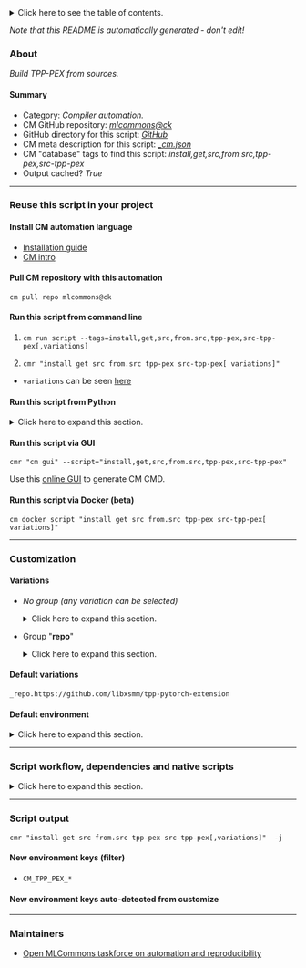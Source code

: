<details>
<summary>Click here to see the table of contents.</summary>

* [About](#about)
* [Summary](#summary)
* [Reuse this script in your project](#reuse-this-script-in-your-project)
  * [ Install CM automation language](#install-cm-automation-language)
  * [ Check CM script flags](#check-cm-script-flags)
  * [ Run this script from command line](#run-this-script-from-command-line)
  * [ Run this script from Python](#run-this-script-from-python)
  * [ Run this script via GUI](#run-this-script-via-gui)
  * [ Run this script via Docker (beta)](#run-this-script-via-docker-(beta))
* [Customization](#customization)
  * [ Variations](#variations)
  * [ Default environment](#default-environment)
* [Script workflow, dependencies and native scripts](#script-workflow-dependencies-and-native-scripts)
* [Script output](#script-output)
* [New environment keys (filter)](#new-environment-keys-(filter))
* [New environment keys auto-detected from customize](#new-environment-keys-auto-detected-from-customize)
* [Maintainers](#maintainers)

</details>

*Note that this README is automatically generated - don't edit!*

### About

*Build TPP-PEX from sources.*

#### Summary

* Category: *Compiler automation.*
* CM GitHub repository: *[mlcommons@ck](https://github.com/mlcommons/ck/tree/master/cm-mlops)*
* GitHub directory for this script: *[GitHub](https://github.com/mlcommons/ck/tree/master/cm-mlops/script/install-tpp-pytorch-extension)*
* CM meta description for this script: *[_cm.json](_cm.json)*
* CM "database" tags to find this script: *install,get,src,from.src,tpp-pex,src-tpp-pex*
* Output cached? *True*
___
### Reuse this script in your project

#### Install CM automation language

* [Installation guide](https://github.com/mlcommons/ck/blob/master/docs/installation.md)
* [CM intro](https://doi.org/10.5281/zenodo.8105339)

#### Pull CM repository with this automation

```cm pull repo mlcommons@ck```


#### Run this script from command line

1. `cm run script --tags=install,get,src,from.src,tpp-pex,src-tpp-pex[,variations] `

2. `cmr "install get src from.src tpp-pex src-tpp-pex[ variations]" `

* `variations` can be seen [here](#variations)

#### Run this script from Python

<details>
<summary>Click here to expand this section.</summary>

```python

import cmind

r = cmind.access({'action':'run'
                  'automation':'script',
                  'tags':'install,get,src,from.src,tpp-pex,src-tpp-pex'
                  'out':'con',
                  ...
                  (other input keys for this script)
                  ...
                 })

if r['return']>0:
    print (r['error'])

```

</details>


#### Run this script via GUI

```cmr "cm gui" --script="install,get,src,from.src,tpp-pex,src-tpp-pex"```

Use this [online GUI](https://cKnowledge.org/cm-gui/?tags=install,get,src,from.src,tpp-pex,src-tpp-pex) to generate CM CMD.

#### Run this script via Docker (beta)

`cm docker script "install get src from.src tpp-pex src-tpp-pex[ variations]" `

___
### Customization


#### Variations

  * *No group (any variation can be selected)*
    <details>
    <summary>Click here to expand this section.</summary>

    * `_branch.#`
      - Environment variables:
        - *CM_GIT_CHECKOUT*: `#`
      - Workflow:
    * `_for-intel-mlperf-inference-v3.1-gptj`
      - Environment variables:
        - *CM_CONDA_ENV*: `yes`
      - Workflow:
        1. ***Read "deps" on other CM scripts***
           * get,conda,_name.gptj-pt
             * CM names: `--adr.['conda']...`
             - CM script: [get-conda](https://github.com/mlcommons/ck/tree/master/cm-mlops/script/get-conda)
           * get,generic,conda-package,_package.python
             * CM names: `--adr.['conda-package', 'python3']...`
             - CM script: [install-generic-conda-package](https://github.com/mlcommons/ck/tree/master/cm-mlops/script/install-generic-conda-package)
           * get,generic,conda-package,_package.wheel,_source.conda-forge
             * CM names: `--adr.['conda-package', 'wheel']...`
             - CM script: [install-generic-conda-package](https://github.com/mlcommons/ck/tree/master/cm-mlops/script/install-generic-conda-package)
           * get,generic,conda-package,_package.setuptools,_source.conda-forge
             * CM names: `--adr.['conda-package', 'setuptools']...`
             - CM script: [install-generic-conda-package](https://github.com/mlcommons/ck/tree/master/cm-mlops/script/install-generic-conda-package)
           * install,llvm,src,_for-intel-mlperf-inference-v3.1-gptj
             - CM script: [install-llvm-src](https://github.com/mlcommons/ck/tree/master/cm-mlops/script/install-llvm-src)
    * `_sha.#`
      - Environment variables:
        - *CM_GIT_CHECKOUT_SHA*: `#`
      - Workflow:
    * `_tag.#`
      - Environment variables:
        - *CM_GIT_CHECKOUT_TAG*: `#`
      - Workflow:

    </details>


  * Group "**repo**"
    <details>
    <summary>Click here to expand this section.</summary>

    * `_repo.#`
      - Environment variables:
        - *CM_GIT_URL*: `#`
      - Workflow:
    * **`_repo.https://github.com/libxsmm/tpp-pytorch-extension`** (default)
      - Environment variables:
        - *CM_GIT_URL*: `https://github.com/libxsmm/tpp-pytorch-extension`
      - Workflow:

    </details>


#### Default variations

`_repo.https://github.com/libxsmm/tpp-pytorch-extension`
#### Default environment

<details>
<summary>Click here to expand this section.</summary>

These keys can be updated via `--env.KEY=VALUE` or `env` dictionary in `@input.json` or using script flags.


</details>

___
### Script workflow, dependencies and native scripts

<details>
<summary>Click here to expand this section.</summary>

  1. ***Read "deps" on other CM scripts from [meta](https://github.com/mlcommons/ck/tree/master/cm-mlops/script/install-tpp-pytorch-extension/_cm.json)***
     * detect,os
       - CM script: [detect-os](https://github.com/mlcommons/ck/tree/master/cm-mlops/script/detect-os)
     * detect,cpu
       - CM script: [detect-cpu](https://github.com/mlcommons/ck/tree/master/cm-mlops/script/detect-cpu)
     * get,python3
       * `if (CM_CONDA_ENV  != yes)`
       * CM names: `--adr.['python', 'python3']...`
       - CM script: [get-python3](https://github.com/mlcommons/ck/tree/master/cm-mlops/script/get-python3)
     * get,pytorch,from.src
       * `if (CM_CONDA_ENV  != yes)`
       * CM names: `--adr.['pytorch']...`
       - CM script: [install-pytorch-from-src](https://github.com/mlcommons/ck/tree/master/cm-mlops/script/install-pytorch-from-src)
     * get,git,repo
       * CM names: `--adr.['tpp-pex-src-repo']...`
       - CM script: [get-git-repo](https://github.com/mlcommons/ck/tree/master/cm-mlops/script/get-git-repo)
  1. ***Run "preprocess" function from [customize.py](https://github.com/mlcommons/ck/tree/master/cm-mlops/script/install-tpp-pytorch-extension/customize.py)***
  1. Read "prehook_deps" on other CM scripts from [meta](https://github.com/mlcommons/ck/tree/master/cm-mlops/script/install-tpp-pytorch-extension/_cm.json)
  1. ***Run native script if exists***
     * [run.sh](https://github.com/mlcommons/ck/tree/master/cm-mlops/script/install-tpp-pytorch-extension/run.sh)
  1. Read "posthook_deps" on other CM scripts from [meta](https://github.com/mlcommons/ck/tree/master/cm-mlops/script/install-tpp-pytorch-extension/_cm.json)
  1. Run "postrocess" function from customize.py
  1. Read "post_deps" on other CM scripts from [meta](https://github.com/mlcommons/ck/tree/master/cm-mlops/script/install-tpp-pytorch-extension/_cm.json)
</details>

___
### Script output
`cmr "install get src from.src tpp-pex src-tpp-pex[,variations]"  -j`
#### New environment keys (filter)

* `CM_TPP_PEX_*`
#### New environment keys auto-detected from customize

___
### Maintainers

* [Open MLCommons taskforce on automation and reproducibility](https://github.com/mlcommons/ck/blob/master/docs/taskforce.md)